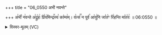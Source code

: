 +++
title = "06_0550 अभी नवन्ते"

+++
अ꣣भी꣡ न꣢वन्ते अ꣣द्रु꣡हः꣢ प्रि꣣य꣡मिन्द्र꣢꣯स्य꣣ का꣡म्य꣢म्। व꣣त्सं꣢꣫ न पूर्व꣣ आ꣡यु꣢नि जा꣣त꣡ꣳ रि꣢हन्ति मा꣣त꣡रः꣢ ॥ 06:0550 ॥

<details><summary>विस्वर-मूलम् (VC)</summary>

अभी नवन्ते अद्रुहः प्रियमिन्द्रस्य काम्यम् । वत्सं न पूर्व आयुनि जातꣳ रिहन्ति मातरः ॥५५०॥
</details>